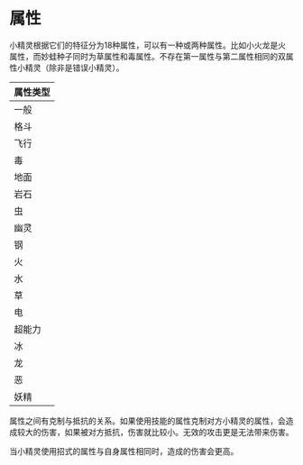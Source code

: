 # 属性

小精灵根据它们的特征分为18种属性，可以有一种或两种属性。比如小火龙是火属性，而妙蛙种子同时为草属性和毒属性。不存在第一属性与第二属性相同的双属性小精灵（除非是错误小精灵）。

| 属性类型 |
| ---- |
| 一般   |
| 格斗   |
| 飞行   |
| 毒    |
| 地面   |
| 岩石   |
| 虫    |
| 幽灵   |
| 钢    |
| 火    |
| 水    |
| 草    |
| 电    |
| 超能力  |
| 冰    |
| 龙    |
| 恶    |
| 妖精   |

属性之间有克制与抵抗的关系。如果使用技能的属性克制对方小精灵的属性，会造成较大的伤害，如果被对方抵抗，伤害就比较小。无效的攻击更是无法带来伤害。

当小精灵使用招式的属性与自身属性相同时，造成的伤害会更高。
